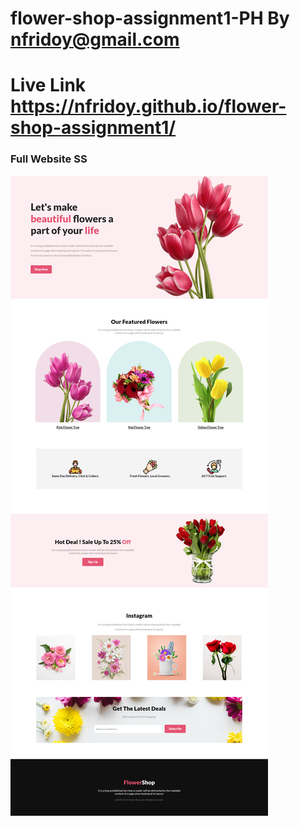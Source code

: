 # flower-shop-assignment1-PH By nfridoy@gmail.com
# Live Link https://nfridoy.github.io/flower-shop-assignment1/

### Full Website SS
<img src="images/fullWebsiteSS.png">